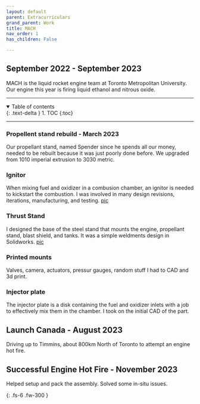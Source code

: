 ```yaml
---
layout: default
parent: Extracurriculars
grand_parent: Work
title: MACH
nav_order: 1
has_children: False

---
```



## September 2022 - September 2023
MACH is the liquid rocket engine team at Toronto Metropolitan University. Our engine this year is firing liquid ethanol and nitrous oxide.

---

<details open markdown="block">
  <summary>
    Table of contents
  </summary>
  {: .text-delta }
1. TOC
{:toc}
</details>

---
### Propellent stand rebuild - March 2023
Our propellant stand, named Spender since he spends all our money, needed to be rebuilt because it was just poorly done before. We upgraded from 1010 imperial extrusion to 3030 metric.

### Ignitor
When mixing fuel and oxidizer in a combusion chamber, an ignitor is needed to kickstart the combustion. I was involved in many design revisions, iterations, manufacturing, and testing. 
[pic]()

### Thrust Stand
I designed the base of the steel stand that mounts the engine, propellant stand, blast shield, and tanks. It was a simple weldments design in Solidworks.
[pic]()

### Printed mounts 
Valves, camera, actuators, pressur gauges, random stuff I had to CAD and 3d print.

### Injector plate
The injector plate is a disk containing the fuel and oxidizer inlets with a job to effectively mix them in the chamber. I took on the initial CAD of the part.

## Launch Canada - August 2023
Driving up to Timmins, about 800km North of Toronto to attempt an engine hot fire. 

## Successful Engine Hot Fire - November 2023
Helped setup and pack the assembly. Solved some in-situ issues.

{: .fs-6 .fw-300 }